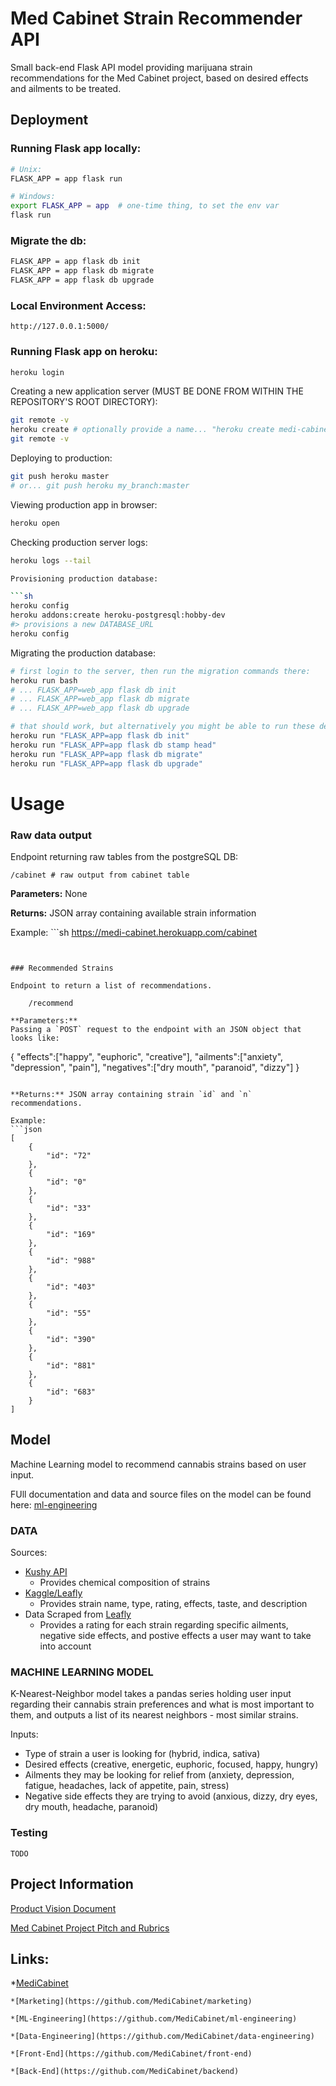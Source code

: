 # Med Cabinet Strain Recommender API

Small back-end Flask API model providing marijuana strain recommendations for the Med Cabinet project, based on desired effects and ailments to be treated.


## Deployment


### Running Flask app locally:

```sh
# Unix:
FLASK_APP = app flask run

# Windows:
export FLASK_APP = app  # one-time thing, to set the env var
flask run
```

### Migrate the db:

```sh
FLASK_APP = app flask db init
FLASK_APP = app flask db migrate
FLASK_APP = app flask db upgrade
```

### Local Environment Access:

`http://127.0.0.1:5000/`


### Running Flask app on heroku:

```sh
heroku login
```

Creating a new application server (MUST BE DONE FROM WITHIN THE REPOSITORY'S ROOT DIRECTORY):

```sh
git remote -v
heroku create # optionally provide a name... "heroku create medi-cabinet"
git remote -v
```

Deploying to production:

```sh
git push heroku master
# or... git push heroku my_branch:master
```

Viewing production app in browser:

```sh
heroku open
```

Checking production server logs:

```sh
heroku logs --tail

Provisioning production database:

```sh
heroku config
heroku addons:create heroku-postgresql:hobby-dev
#> provisions a new DATABASE_URL
heroku config
```

Migrating the production database:

```sh
# first login to the server, then run the migration commands there:
heroku run bash
# ... FLASK_APP=web_app flask db init
# ... FLASK_APP=web_app flask db migrate
# ... FLASK_APP=web_app flask db upgrade

# that should work, but alternatively you might be able to run these detached commands (if you didn't ignore your migrations dir):
heroku run "FLASK_APP=app flask db init"
heroku run "FLASK_APP=app flask db stamp head"
heroku run "FLASK_APP=app flask db migrate"
heroku run "FLASK_APP=app flask db upgrade"
```

# Usage

### Raw data output

Endpoint returning raw tables from the postgreSQL DB:

    /cabinet # raw output from cabinet table

**Parameters:** None

**Returns:** JSON array containing available strain information

Example: ```sh
https://medi-cabinet.herokuapp.com/cabinet 
```


### Recommended Strains

Endpoint to return a list of recommendations.

    /recommend

**Parameters:** 
Passing a `POST` request to the endpoint with an JSON object that looks like:
```
 {
        "effects":["happy", "euphoric", "creative"],
        "ailments":["anxiety", "depression", "pain"],
        "negatives":["dry mouth", "paranoid", "dizzy"]
    }
```

**Returns:** JSON array containing strain `id` and `n` recommendations.

Example:
```json
[
    {
        "id": "72"
    },
    {
        "id": "0"
    },
    {
        "id": "33"
    },
    {
        "id": "169"
    },
    {
        "id": "988"
    },
    {
        "id": "403"
    },
    {
        "id": "55"
    },
    {
        "id": "390"
    },
    {
        "id": "881"
    },
    {
        "id": "683"
    }
]
```

## Model

Machine Learning model to recommend cannabis strains based on user input.

FUll documentation and data and source files on the model can be found here:
[ml-engineering](https://github.com/MediCabinet/ml-engineering)

### DATA
Sources:
* [Kushy API](https://raw.githubusercontent.com/kushyapp/cannabis-dataset/master/Dataset/Strains/strains-kushy_api.2017-11-14.csv)
    * Provides chemical composition of strains
* [Kaggle/Leafly](https://www.kaggle.com/kingburrito666/cannabis-strains)
    * Provides strain name, type, rating, effects, taste, and description
* Data Scraped from [Leafly](leafly.com)
    * Provides a rating for each strain regarding specific ailments, negative side effects, and postive effects a user may want to take into account

### MACHINE LEARNING MODEL
K-Nearest-Neighbor model takes a pandas series holding user input regarding their cannabis strain preferences and what is most important to them, and outputs a list of its nearest neighbors - most similar strains.

Inputs: 
 * Type of strain a user is looking for (hybrid, indica, sativa)
 * Desired effects (creative, energetic, euphoric, focused, happy, hungry)
 * Ailments they may be looking for relief from (anxiety, depression, fatigue, headaches, lack of appetite, pain, stress)
 * Negative side effects they are trying to avoid (anxious, dizzy, dry eyes, dry mouth, headache, paranoid)


### Testing

```
TODO
```

## Project Information

[Product Vision Document](https://docs.google.com/document/d/1PNvyYa1qH1uxq-YKAhYnAPhT5jSBBE3XgYDzgQpFIUE/edit#heading=h.p0mtiic9v46n)

[Med Cabinet Project Pitch and Rubrics](https://www.notion.so/Med-Cabinet-7960b90bb485430483bb266f7b738308)


## Links:
*[MediCabinet](https://github.com/MediCabinet)

    *[Marketing](https://github.com/MediCabinet/marketing)

    *[ML-Engineering](https://github.com/MediCabinet/ml-engineering)

    *[Data-Engineering](https://github.com/MediCabinet/data-engineering)

    *[Front-End](https://github.com/MediCabinet/front-end)

    *[Back-End](https://github.com/MediCabinet/backend)
